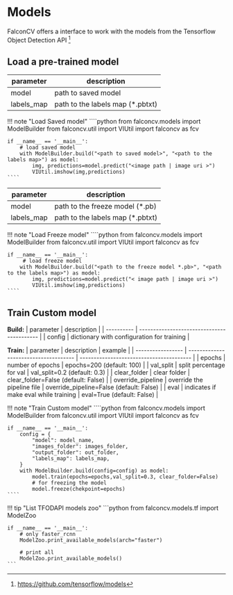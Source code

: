 # Models

FalconCV offers a interface to work with the models from the Tensorflow Object Detection API [^1]
[^1]: https://github.com/tensorflow/models

## Load a pre-trained model

| parameter  | description                      |
| ---------- | -------------------------------- |
| model      | path to saved model              |
| labels_map | path to the labels map (*.pbtxt) |

!!! note "Load Saved model"
    ````python
    from falconcv.models import ModelBuilder
    from falconcv.util import VIUtil
    import falconcv as fcv

    if __name__ == '__main__':        
        # load saved model
        with ModelBuilder.build("<path to saved model>", "<path to the labels map>") as model:
            img, predictions=model.predict("<image path | image uri >")
            VIUtil.imshow(img,predictions)
    ````

| parameter  | description                      |
| ---------- | -------------------------------- |
| model      | path to the freeze model (*.pb)  |
| labels_map | path to the labels map (*.pbtxt) |

!!! note "Load Freeze model"
    ````python
    from falconcv.models import ModelBuilder
    from falconcv.util import VIUtil
    import falconcv as fcv

    if __name__ == '__main__':        
         # load freeze model
        with ModelBuilder.build("<path to the freeze model *.pb>", "<path to the labels map>") as model:
            img, predictions=model.predict("< image path | image uri >")
            VIUtil.imshow(img,predictions)
    ````

## Train Custom model

**Build:**
| parameter  | description                                |
| ---------- | ------------------------------------------ |
| config     | dictionary with configuration for training |

**Train:**
| parameter         | description                           | example                                  |
| ----------------- | ------------------------------------- | ---------------------------------------- |
| epochs            | number of epochs                      | epochs=200 (default: 100)                |
| val_split         | split percentage for val              | val_split=0.2 (default: 0.3)             |
| clear_folder      | clear folder                          | clear_folder=False (default: False)      |
| override_pipeline | override the pipeline file            | override_pipeline=False (default: False) |
| eval              | indicates if make eval while training | eval=True (default: False)               |

!!! note "Train Custom model"
    ````python
    from falconcv.models import ModelBuilder
    from falconcv.util import VIUtil
    import falconcv as fcv

    if __name__ == '__main__':
        config = {
            "model": model_name,
            "images_folder": images_folder,
            "output_folder": out_folder,
            "labels_map": labels_map,
        }
        with ModelBuilder.build(config=config) as model:
            model.train(epochs=epochs,val_split=0.3, clear_folder=False)
            # for freezing the model            
            model.freeze(chekpoint=epochs)
    ````

!!! tip "List TFODAPI models zoo"
    ```python
    from falconcv.models.tf import ModelZoo

    if __name__ == '__main__':
        # only faster_rcnn
        ModelZoo.print_available_models(arch="faster")
    
        # print all
        ModelZoo.print_available_models()
    ```
